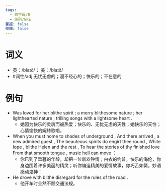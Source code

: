```yaml
---
tags:
  - 首字母/B
  - 级别/GRE
掌握: false
模糊: false
---
```

# 词义
- 英：/blaɪð/； 美：/blaɪð/
- #词性/adj  无忧无虑的；漫不经心的；快乐的；不在意的
# 例句
- Was loved for her blithe spirit ; a merry blithesome nature ; her lighthearted nature ; trilling songs with a lightsome heart .
	- 她因为快乐的灵魂而被热爱；快乐的、无忧无虑的天性；她快乐的天性；心情愉快的婉转歌唱。
- When you must home to shades of underground , And there arrived , a new admired guest , The beauteous spirits do engirt thee round , White Iope , blithe Helen and the rest , To hear the stories of thy finished love From that smooth tongue , music hell can move ：
	- 你已到了垂暮的年龄，却把一位新欢钟情；白衣的约普，快乐的海伦，你身边围着许多美丽的精灵；听你编造精美的爱情故事，你巧舌如簧，妙语感动鬼神：
- He drove with blithe disregard for the rules of the road .
	- 他开车时全然不顾交通法规。
